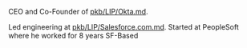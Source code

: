 CEO and Co-Founder of [pkb/LIP/Okta.md](pkb/LIP/Okta.md). 

Led engineering at [pkb/LIP/Salesforce.com.md](pkb/LIP/Salesforce.com.md). 
Started at PeopleSoft where he worked for 8 years
SF-Based